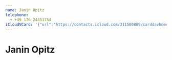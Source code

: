 ```yaml
---
name: Janin Opitz
telephone:
  - +49 176 24451754
iCloudVCard: '{"url":"https://contacts.icloud.com/311500889/carddavhome/card/NDY3QkUzNUEtQ0NDQi00MDVCLUJBNUMtNTczQ0E1MkNBNDhB.vcf","etag":"\"kmfhct11\"","data":"BEGIN:VCARD\r\nVERSION:3.0\r\nFN:\r\nN:Opitz;Janin;;;\r\nUID:467BE35A-CCCB-405B-BA5C-573CA52CA48A\r\nPRODID:-//Apple Inc.//Apple WebDAV Outlook Store 4.8.26//ENX-APPLE-OL-MAPPI\r\n NG-INFO:1\r\nREV:2025-04-03T22:13:27Z\r\nORG:;\r\nTEL;TYPE=CELL:+49 176 24451754\r\nEND:VCARD"}'
---
```

# Janin Opitz